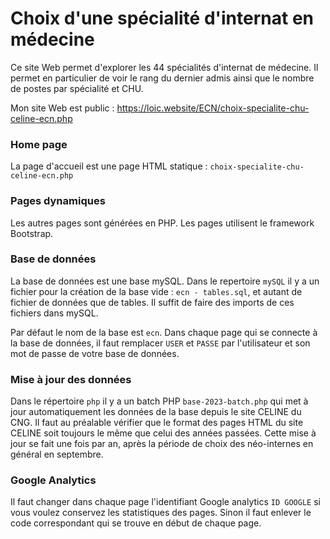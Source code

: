 # Choix d'une spécialité d'internat en médecine
Ce site Web permet d'explorer les 44 spécialités d'internat de médecine. Il permet en particulier de voir le rang du dernier admis ainsi que le nombre de postes par spécialité et CHU.

Mon site Web est public : https://loic.website/ECN/choix-specialite-chu-celine-ecn.php
### Home page
La page d'accueil est une page HTML statique : `choix-specialite-chu-celine-ecn.php`
### Pages dynamiques
Les autres pages sont générées en PHP.
Les pages utilisent le framework Bootstrap.
### Base de données
La base de données est une base mySQL. Dans le repertoire `mySQL` il y a un fichier pour la création de la base vide : `ecn - tables.sql`, et autant de fichier de données que de tables. Il suffit de faire des imports de ces fichiers dans mySQL.

Par défaut le nom de la base est `ecn`. Dans chaque page qui se connecte à la base de données, il faut remplacer `USER` et `PASSE` par l'utilisateur et son mot de passe de votre base de données.
### Mise à jour des données
Dans le répertoire `php` il y a un batch PHP `base-2023-batch.php` qui met à jour automatiquement les données de la base depuis le site CELINE du CNG. Il faut au préalable vérifier que le format des pages HTML du site CELINE soit toujours le même que celui des années passées. Cette mise à jour se fait une fois par an, après la période de choix des néo-internes en général en septembre.
### Google Analytics
Il faut changer dans chaque page l'identifiant Google analytics `ID GOOGLE` si vous voulez conservez les statistiques des pages. Sinon il faut enlever le code correspondant qui se trouve en début de chaque page.